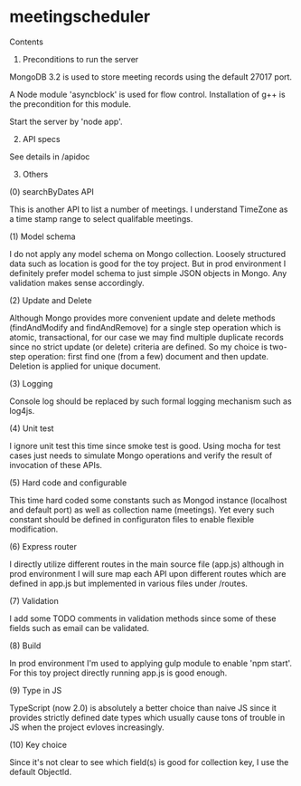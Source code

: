# meetingscheduler

Contents
1. Preconditions to run the server

  MongoDB 3.2 is used to store meeting records using the default 27017 port.

  A Node module 'asyncblock' is used for flow control. Installation of g++ is the precondition for this module.

  Start the server by 'node app'.

2. API specs

  See details in /apidoc
  
3. Others

  (0) searchByDates API

  This is another API to list a number of meetings. I understand TimeZone as a time stamp range to select qualifable
  meetings.  
  
  (1) Model schema

  I do not apply any model schema on Mongo collection. Loosely structured data such as location is good for the
  toy project. But in prod environment I definitely prefer model schema to just simple JSON objects in Mongo. Any
  validation makes sense accordingly.  
  
  (2) Update and Delete

  Although Mongo provides more convenient update and delete methods (findAndModify and findAndRemove) for a single
  step operation which is atomic, transactional, for our case we may find multiple duplicate records since no strict
  update (or delete) criteria are defined. So my choice is two-step operation: first find one (from a few) document
  and then update. Deletion is applied for unique document.
  
  (3) Logging

  Console log should be replaced by such formal logging mechanism such as log4js. 
  
  (4) Unit test

  I ignore unit test this time since smoke test is good. Using mocha for test cases just needs to simulate Mongo
  operations and verify the result of invocation of these APIs.
  
  (5) Hard code and configurable

  This time hard coded some constants such as Mongod instance (localhost and default port) as well as collection
  name (meetings). Yet every such constant should be defined in configuraton files to enable flexible modification.
  
  (6) Express router

  I directly utilize different routes in the main source file (app.js) although in prod environment I will sure
  map each API upon different routes which are defined in app.js but implemented in various files under /routes.
  
  (7) Validation

  I add some TODO comments in validation methods since some of these fields such as email can be validated.  
  
  (8) Build

  In prod environment I'm used to applying gulp module to enable 'npm start'. For this toy project directly running
  app.js is good enough.
  
  (9) Type in JS

  TypeScript (now 2.0) is absolutely a better choice than naive JS since it provides strictly defined date types
  which usually cause tons of trouble in JS when the project evloves increasingly.
  
  (10) Key choice

  Since it's not clear to see which field(s) is good for collection key, I use the default ObjectId. 

 